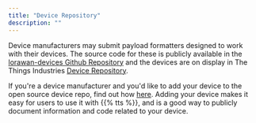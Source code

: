 ```yaml
---
title: "Device Repository"
description: ""
---
```


Device manufacturers may submit payload formatters designed to work with their devices. The source code for these is publicly available in the [lorawan-devices Github Repository](https://github.com/TheThingsNetwork/lorawan-devices/tree/master) and the devices are on display in The Things Industries [Device Repository](https://www.thethingsnetwork.org/device-repository/).

If you're a device manufacturer and you'd like to add your device to the open source device repo, find out how [here](https://github.com/TheThingsNetwork/lorawan-devices/blob/master/README.md). Adding your device makes it easy for users to use it with {{% tts %}}, and is a good way to publicly document information and code related to your device.

